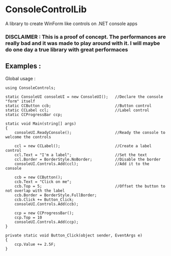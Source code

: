 # ConsoleControlLib
A library to create WinForm like controls on .NET console apps

### DISCLAIMER : This is a proof of concept. The performances are really bad and it was made to play around with it. I will maybe do one day a true library with great performaces

## Examples :

Global usage :
```
using ConsoleControls;

static ConsoleUI consoleUI = new ConsoleUI();   //Declare the console "form" itself
static CCButton ccb;                            //Button control
static CCLabel ccl;                             //Label control
static CCProgressBar ccp;

static void Main(string[] args)
{
    consoleUI.ReadyConsole();                   //Ready the console to welcome the controls
    
    ccl = new CCLabel();                        //Create a label control 
    ccl.Text = "I'm a label";                   //Set the text
    ccl.Border = BorderStyle.NoBorder;          //Disable the border
    consoleUI.Controls.Add(ccl);                //Add it to the console
    
    ccb = new CCButton();
    ccb.Text = "Click on me";
    ccb.Top = 5;                                //Offset the button to not overlap with the label
    ccb.Border = BorderStyle.FullBorder;
    ccb.Click += Button_Click;
    consoleUI.Controls.Add(ccb);
    
    ccp = new CCProgressBar();
    ccp.Top = 10
    consoleUI.Controls.Add(ccp);
}

private static void Button_Click(object sender, EventArgs e)
{
    ccp.Value += 2.5F;
}
```
